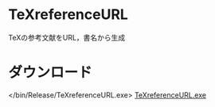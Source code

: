 # TeXreferenceURL
TeXの参考文献をURL，書名から生成
# ダウンロード
</bin/Release/TeXreferenceURL.exe>
<a href="https://github.com/TateIsuKanna/TeXreferenceURL/blob/master/TeXreferenceURL/bin/Release/TeXreferenceURL.exe?raw=true" target="_blank">TeXreferenceURL.exe</a>  
